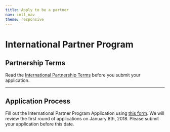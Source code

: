 ```yaml
---
title: Apply to be a partner
nav: intl_nav
theme: responsive
---
```


# International Partner Program

## Partnership Terms

Read the [International Partnership Terms](https://docs.google.com/document/d/1XhUCOA0IXEnSmhL0CyNinVaSPAZqCWrmt4N934Sgcpg/edit?usp=sharing) before you submit your application. 

***

## Application Process

Fill out the International Partner Program Application using [this form](https://goo.gl/forms/0WD9AJpCZr8roK5L2). We will review the first round of applications on January 8th, 2018. Please submit your application before this date.